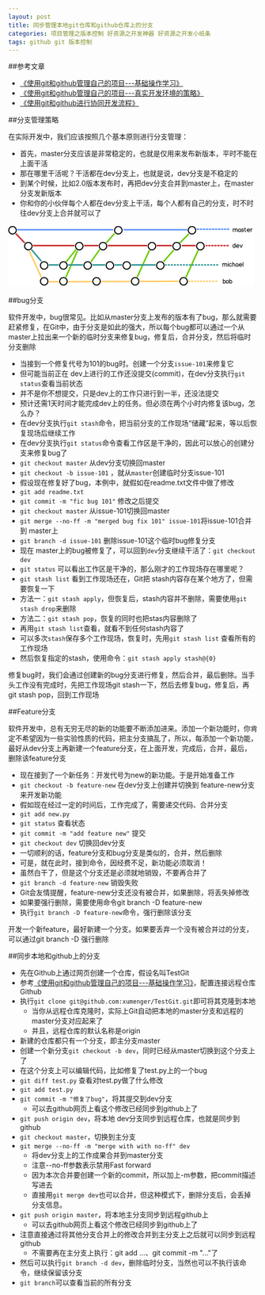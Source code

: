 ```yaml
---
layout: post
title: 同步管理本地git仓库和github仓库上的分支
categories: 项目管理之版本控制 好资源之开发神器 好资源之开发小纸条
tags: github git 版本控制
---
```


##参考文章

* [《使用git和github管理自己的项目---基础操作学习》](http://www.xumenger.com/github-git-learn/)
* [《使用git和github管理自己的项目---真实开发环境的策略》](http://www.xumenger.com/github-git-use/)
* [《使用git和github进行协同开发流程》](http://segmentfault.com/a/1190000002413519)

##分支管理策略

在实际开发中，我们应该按照几个基本原则进行分支管理：

* 首先，master分支应该是非常稳定的，也就是仅用来发布新版本，平时不能在上面干活
* 那在哪里干活呢？干活都在dev分支上，也就是说，dev分支是不稳定的
* 到某个时候，比如2.0版本发布时，再把dev分支合并到master上，在master分支发新版本
* 你和你的小伙伴每个人都在dev分支上干活，每个人都有自己的分支，时不时往dev分支上合并就可以了

![github-1.png](../media/image/2016-08-04/github-1.png)

##bug分支

软件开发中，bug很常见。比如从master分支上发布的版本有了bug，那么就需要赶紧修复，在Git中，由于分支是如此的强大，所以每个bug都可以通过一个从master上拉出来一个新的临时分支来修复bug，修复后，合并分支，然后将临时分支删除

* 当接到一个修复代号为101的bug时。创建一个分支`issue-101`来修复它
* 但可能当前正在 dev上进行的工作还没提交(commit)，在dev分支执行`git status`查看当前状态
* 并不是你不想提交，只是dev上的工作只进行到一半，还没法提交
* 预计还需1天时间才能完成dev上的任务。但必须在两个小时内修复该bug，怎么办？
* 在dev分支执行`git stash`命令，把当前分支的工作现场“储藏”起来，等以后恢复现场后继续工作
* 在dev分支执行`git status`命令查看工作区是干净的，因此可以放心的创建分支来修复bug了
* `git checkout master` 从dev分支切换回master
* `git checkout -b issue-101` ，就从`master`创建临时分支issue-101
* 假设现在修复好了bug，本例中，就假如在readme.txt文件中做了修改
* `git add readme.txt`
* `git commit -m "fic bug 101"` 修改之后提交
* `git checkout master` 从issue-101切换回master
* `git merge --no-ff -m "merged bug fix 101" issue-101`将issue-101合并到 master上
* `git branch -d issue-101` 删除issue-101这个临时bug修复分支
* 现在 master上的bug被修复了，可以回到`dev`分支继续干活了：`git checkout dev`
* `git status` 可以看出工作区是干净的，那么刚才的工作现场存在哪里呢？
* `git stash list` 看到工作现场还在，Git把 stash内容存在某个地方了，但需要恢复一下
* 方法一：`git stash apply`，但恢复后，stash内容并不删除，需要使用`git stash drop`来删除
* 方法二：`git stash pop`，恢复的同时也把stas内容删除了
* 再用`git stash list`查看，就看不到任何stash内容了
* 可以多次`stash`保存多个工作现场，恢复时，先用`git stash list` 查看所有的工作现场
* 然后恢复指定的stash，使用命令：`git stash apply stash@{0}`

修复bug时，我们会通过创建新的bug分支进行修复，然后合并，最后删除。当手头工作没有完成时，先把工作现场git stash一下，然后去修复bug，修复后，再git stash pop，回到工作现场

##Feature分支

软件开发中，总有无穷无尽的新的功能要不断添加进来。添加一个新功能时，你肯定不希望因为一些实验性质的代码，把主分支搞乱了，所以，每添加一个新功能，最好从dev分支上再新建一个feature分支，在上面开发，完成后，合并，最后，删除该feature分支

* 现在接到了一个新任务：开发代号为new的新功能。于是开始准备工作
* `git checkout -b feature-new` 在dev分支上创建并切换到 feature-new分支来开发新功能
* 假如现在经过一定的时间后，工作完成了，需要递交代码、合并分支
* `git add new.py`
* `git status` 查看状态
* `git commit -m "add feature new"` 提交
* `git checkout dev` 切换回dev分支
* 一切顺利的话，feature分支和bug分支是类似的，合并，然后删除
* 可是，就在此时，接到命令，因经费不足，新功能必须取消！
* 虽然白干了，但是这个分支还是必须就地销毁，不要再合并了
* `git branch -d feature-new` 销毁失败
* Git会友情提醒，feature-new分支还没有被合并，如果删除，将丢失掉修改
* 如果要强行删除，需要使用命令git branch -D feature-new
* 执行`git branch -D feature-new`命令，强行删除该分支

开发一个新feature，最好新建一个分支。如果要丢弃一个没有被合并过的分支，可以通过git branch -D <name>强行删除

##同步本地和github上的分支

* 先在Github上通过网页创建一个仓库，假设名叫TestGit
* 参考[《使用git和github管理自己的项目---基础操作学习》](http://www.xumenger.com/github-git-learn/)，配置连接远程仓库Github
* 执行`git clone git@github.com:xumenger/TestGit.git`即可将其克隆到本地
  * 当你从远程仓库克隆时，实际上Git自动把本地的master分支和远程的master分支对应起来了
  * 并且，远程仓库的默认名称是origin
* 新建的仓库都只有一个分支，即主分支master
* 创建一个新分支`git checkout -b dev`，同时已经从master切换到这个分支上了
* 在这个分支上可以编辑代码，比如修复了test.py上的一个bug
* `git diff test.py` 查看对test.py做了什么修改
* `git add test.py`
* `git commit -m "修复了bug"`，将其提交到dev分支
  * 可以去github网页上看这个修改已经同步到github上了
* `git push origin dev`，将本地 dev分支同步到远程仓库，也就是同步到 github
* `git checkout master`，切换到主分支
* `git merge --no-ff -m "merge with with no-ff" dev`
  * 将dev分支上的工作成果合并到master分支
  * 注意--no-ff参数表示禁用Fast forward
  * 因为本次合并要创建一个新的commit，所以加上-m参数，把commit描述写进去
  * 直接用`git merge dev`也可以合并，但这种模式下，删除分支后，会丢掉分支信息。
* `git push origin master`，将本地主分支同步到远程github上
  * 可以去github网页上看这个修改已经同步到github上了
* 注意直接通过将其他分支合并上的修改合并到主分支上之后就可以同步到远程github
  * 不需要再在主分支上执行：git add ...、git commit -m "..."了
* 然后可以执行`git branch -d dev`，删除临时分支，当然也可以不执行该命令，继续保留该分支
* `git branch`可以查看当前的所有分支